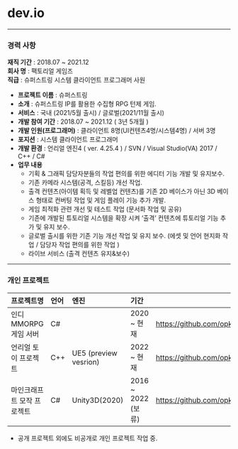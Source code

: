 # **dev.io**
***
### 경력 사항

**재직 기간** : 2018.07 ~ 2021.12 <br>
**회사 명** : 팩토리얼 게임즈 <br>
**직급** : 슈퍼스트링 시스템 클라이언트 프로그래머 사원 

- **프로젝트 이름** : 슈퍼스트링
- **소개** : 슈퍼스트링 IP를 활용한 수집형 RPG 턴제 게임.
- **서비스** : 국내 (2021/5월 출시) / 글로벌(2021/11월 출시)
- **개발 참여 기간** : 2018.07 ~ 2021.12 ( 3년 5개월 )
- **개발 인원(프로그래머)** : 클라이언트 8명(UI컨텐츠4명/시스템4명) / 서버 3명
- **포지션** : 시스템 클라이언트 프로그래머
- **개발 환경** : 언리얼 엔진4 ( ver. 4.25.4 ) / SVN / Visual Studio(VA) 2017 / C++ / C#
- **업무 내용** 
     * 기획 & 그래픽 담당자분들의 작업 편의를 위한 에디터 기능 개발 및 유지보수.
     * 기존 카메라 시스템(공격, 스킬등) 개선 작업.
     * 출격 컨텐츠(아이템 획득 및 레벨업 컨텐츠)를 기존 2D 베이스가 아닌 3D 베이스 형태로 컨버팅 작업 및 게임 플레이 기능 추가 개발.
     * 게임 최적화 관련 개선 및 테스트 작업 (문서화 작업 및 공유)
     * 기존에 개발된 튜토리얼 시스템을 확장 시켜 ‘출격’ 컨텐츠에 튜토리얼 기능 추가 및 유지 보수.
     * 글로벌 출시를 위한 기존 기능 개선 작업 및 유지 보수. (에셋 및 언어 현지화 작업 / 담당자 작업 편의를 위한 작업 )
     * 라이브 서비스 (출격 컨텐츠 유지&보수)

***

### 개인 프로젝트
|**프로젝트명** | **언어** | **엔진** |**기간**| **링크** |
|:----------|:------|:-----|:------|------|
|인디 MMORPG 게임 서버|C#| |2020 ~ 현재| https://github.com/opk4406opk/GameServer|
|언리얼 토이 프로젝트| C++ | UE5 (preview vesrion) |2022 ~ 현재|https://github.com/opk4406opk/UEWar|
|마인크래프트 모작 프로젝트|C#|Unity3D(2020)|2016 ~ 2022 (보류)|https://github.com/opk4406opk/HELLO_MY_WORLD|
- 공개 프로젝트 외에도 비공개로 개인 프로젝트 작업 중.
      
